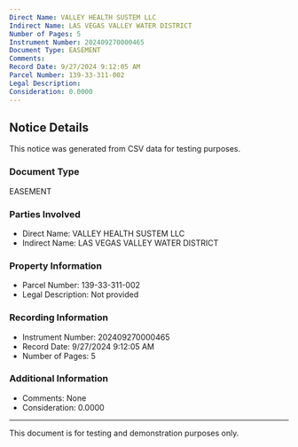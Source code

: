 ```yaml
---
Direct Name: VALLEY HEALTH SUSTEM LLC
Indirect Name: LAS VEGAS VALLEY WATER DISTRICT
Number of Pages: 5
Instrument Number: 202409270000465
Document Type: EASEMENT
Comments: 
Record Date: 9/27/2024 9:12:05 AM
Parcel Number: 139-33-311-002
Legal Description: 
Consideration: 0.0000
---
```


## Notice Details

This notice was generated from CSV data for testing purposes.

### Document Type
EASEMENT

### Parties Involved
- Direct Name: VALLEY HEALTH SUSTEM LLC
- Indirect Name: LAS VEGAS VALLEY WATER DISTRICT

### Property Information
- Parcel Number: 139-33-311-002
- Legal Description: Not provided

### Recording Information
- Instrument Number: 202409270000465
- Record Date: 9/27/2024 9:12:05 AM
- Number of Pages: 5

### Additional Information
- Comments: None
- Consideration: 0.0000

---

This document is for testing and demonstration purposes only.
